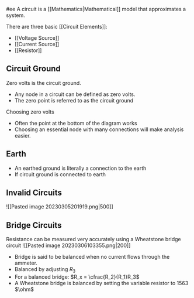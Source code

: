 #ee
A circuit is a [[Mathematics|Mathematical]] model that approximates a system.

There are three basic [[Circuit Elements]]:
- [[Voltage Source]]
- [[Current Source]]
- [[Resistor]]

## Circuit Ground
Zero volts is the circuit ground.
- Any node in a circuit can be defined as zero volts.
- The zero point is referred to as the circuit ground

Choosing zero volts
- Often the point at the bottom of the diagram works 
- Choosing an essential node with many connections will make analysis easier.

## Earth
- An earthed ground is literally a connection to the earth
- If circuit ground is connected to earth 

## Invalid Circuits
![[Pasted image 20230305201919.png|500]]

## Bridge Circuits
Resistance can be measured very accurately using a Wheatstone bridge circuit
![[Pasted image 20230306103355.png|200]]
- Bridge is said to be balanced when no current flows through the ammeter.
- Balanced by adjusting $R_3$
- For a balanced bridge: $R_x = \cfrac{R_2}{R_1}R_3$
- A Wheatstone bridge is balanced by setting the variable resistor to 1563 $\ohm$ 